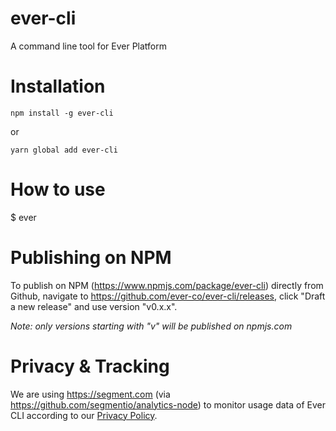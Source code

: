 # ever-cli

A command line tool for Ever Platform

# Installation

```
npm install -g ever-cli
```
or
```
yarn global add ever-cli
```

# How to use

$ ever

# Publishing on NPM

To publish on NPM (https://www.npmjs.com/package/ever-cli) directly from Github, navigate to https://github.com/ever-co/ever-cli/releases, click "Draft a new release" and use version "v0.x.x".

_Note: only versions starting with "v" will be published on npmjs.com_

# Privacy & Tracking

We are using https://segment.com (via https://github.com/segmentio/analytics-node) to monitor usage data of Ever CLI according to our [Privacy Policy](https://ever.co/privacy/apps).
